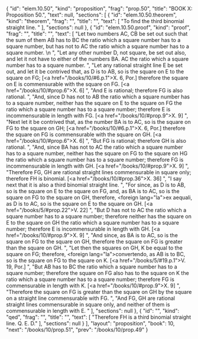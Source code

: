 {
  "id": "elem.10.50",
  "kind": "proposition",
  "frag": "prop.50",
  "title": "BOOK X: Proposition 50.",
  "text": null,
  "sections": [
    {
      "id": "elem.10.50.theorem",
      "kind": "theorem",
      "frag": "",
      "title": "",
      "text": [
        "To find the third binomial straight line. "
      ],
      "sections": null
    },
    {
      "id": "elem.10.50.proof",
      "kind": "proof",
      "frag": "",
      "title": "",
      "text": [
        "Let two numbers AC, CB be set out such that the sum of them AB has to BC the ratio which a square number has to a square number, but has not to AC the ratio which a square number has to a square number. \n      ",
        "Let any other number D, not square, be set out also, and let it not have to either of the numbers BA. AC the ratio which a square number has to a square number. ",
        "Let any rational straight line E be set out, and let it be contrived that, as D is to AB, so is the square on E to the square on FG; [<a href=\"/books/10/#6.p.1\">X. 6, Por.</a>] therefore the square on E is commensurable with the square on FG. [<a href=\"/books/10/#prop.6\">X. 6</a>] ",
        "And E is rational; therefore FG is also rational. ",
        "And, since D has not to AB the ratio which a square number has to a square number, neither has the square on E to the square on FG the ratio which a square number has to a square number; therefore E is incommensurable in length with FG. [<a href=\"/books/10/#prop.9\">X. 9</a>] ",
        "Next let it be contrived that, as the number BA is to AC, so is the square on FG to the square on GH; [<a href=\"/books/10/#6.p.1\">X. 6, Por.</a>] therefore the square on FG is commensurable with the square on GH. [<a href=\"/books/10/#prop.6\">X. 6</a>] ",
        "But FG is rational; therefore GH is also rational. ",
        "And, since BA has not to AC the ratio which a square number has to a square number, neither has the square on FG to the square on HG the ratio which a square number has to a square number; therefore FG is incommensurable in length with GH. [<a href=\"/books/10/#prop.9\">X. 9</a>] ",
        "Therefore FG, GH are rational straight lines commensurable in square only; therefore FH is binomial. [<a href=\"/books/10/#prop.36\">X. 36</a>] ",
        "I say next that it is also a third binomial straight line. ",
        "For since, as D is to AB, so is the square on E to the square on FG, and, as BA is to AC, so is the square on FG to the square on GH, therefore, <foreign lang=\"la\">ex aequali</foreign>, as D is to AC, so is the square on E to the square on GH. [<a href=\"/books/5/#prop.22\">V. 22</a>] ",
        "But D has not to AC the ratio which a square number has to a square number; therefore neither has the square on E to the square on GH the ratio which a square number has to a square number; therefore E is incommensurable in length with GH. [<a href=\"/books/10/#prop.9\">X. 9</a>] ",
        "And since, as BA is to AC, so is the square on FG to the square on GH, therefore the square on FG is greater than the square on GH. ",
        "Let then the squares on GH, K be equal to the square on FG; therefore, <foreign lang=\"la\">convertendo</foreign>, as AB is to BC, so is the square on FG to the square on K. [<a href=\"/books/5/#19.p.1\">V. 19, Por.</a>] ",
        "But AB has to BC the ratio which a square number has to a square number; therefore the square on FG also has to the square on K the ratio which a square number has to a square number; therefore FG is commensurable in length with K. [<a href=\"/books/10/#prop.9\">X. 9</a>] ",
        "Therefore the square on FG is greater than the square on GH by the square on a straight line commensurable with FG. ",
        "And FG, GH are rational straight lines commensurable in square only, and neither of them is commensurable in length with E. "
      ],
      "sections": null
    },
    {
      "id": "",
      "kind": "qed",
      "frag": "",
      "title": "",
      "text": [
        "Therefore FH is a third binomial straight line. Q. E. D."
      ],
      "sections": null
    }
  ],
  "layout": "proposition",
  "book": 10,
  "next": "/books/10/prop.51",
  "prev": "/books/10/prop.49"
}
